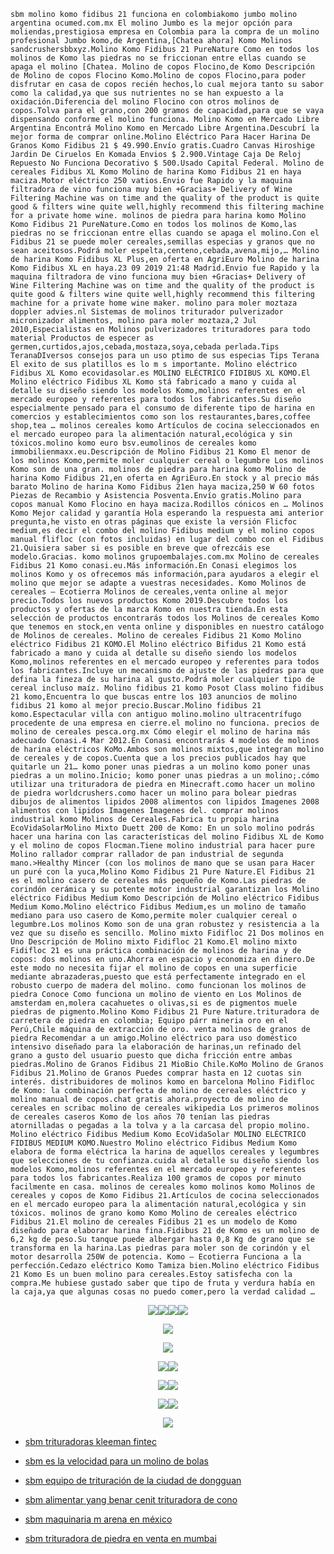 
```
sbm molino komo fidibus 21 funciona en colombiakomo jumbo molino argentina ocumed.com.mx El molino Jumbo es la mejor opción para moliendas,prestigiosa empresa en Colombia para la compra de un molino profesional Jumbo komo,de Argentina,[Chatea ahora] Komo Molinos sandcrushersbbxyz.Molino Komo Fidibus 21 PureNature Como en todos los molinos de Komo las piedras no se friccionan entre ellas cuando se apaga el molino [Chatea. Molino de copos Flocino,de Komo Descripción de Molino de copos Flocino Komo.Molino de copos Flocino,para poder disfrutar en casa de copos recién hechos,lo cual mejora tanto su sabor como la calidad,ya que sus nutrientes no se han expuesto a la oxidación.Diferencia del molino Flocino con otros molinos de copos.Tolva para el grano,con 200 gramos de capacidad,para que se vaya dispensando conforme el molino funciona. Molino Komo en Mercado Libre Argentina Encontrá Molino Komo en Mercado Libre Argentina.Descubrí la mejor forma de comprar online.Molino Eléctrico Para Hacer Harina De Granos Komo Fidibus 21 $ 49.990.Envío gratis.Cuadro Canvas Hiroshige Jardin De Ciruelos En Komada Envios $ 2.900.Vintage Caja De Reloj Repuesto No Funciona Decorativo $ 500.Usado Capital Federal. Molino de cereales Fidibus XL Komo Molino de harina Komo Fidibus 21 en haya maciza.Motor eléctrico 250 vatios.Envio fue Rapido y la maquina filtradora de vino funciona muy bien +Gracias+ Delivery of Wine Filtering Machine was on time and the quality of the product is quite good & filters wine quite well,highly recommend this filtering machine for a private home wine. molinos de piedra para harina komo Molino Komo Fidibus 21 PureNature.Como en todos los molinos de Komo,las piedras no se friccionan entre ellas cuando se apaga el molino.Con el Fidibus 21 se puede moler cereales,semillas especias y granos que no sean aceitosos.Podrá moler espelta,centeno,cebada,avena,mijo,… Molino de harina Komo Fidibus XL Plus,en oferta en AgriEuro Molino de harina Komo Fidibus XL en haya.23 09 2019 21:48 Madrid.Envio fue Rapido y la maquina filtradora de vino funciona muy bien +Gracias+ Delivery of Wine Filtering Machine was on time and the quality of the product is quite good & filters wine quite well,highly recommend this filtering machine for a private home wine maker. molino para moler moztaza doppler advies.nl Sistemas de molinos triturador pulverizador micronizador alimentos, molino para moler moztaza,2 Jul 2010,Especialistas en Molinos pulverizadores trituradores para todo material Productos de especer as germen,curtidos,ajos,cebada,mostaza,soya,cebada perlada.Tips TeranaDIversos consejos para un uso ptimo de sus especias Tips Terana El exito de sus platillos es lo m s importante. Molino eléctrico Fidibus XL Komo ecovidasolar.es MOLINO ELÉCTRICO FIDIBUS XL KOMO.El Molino eléctrico Fidibus XL Komo stá fabricado a mano y cuida al detalle su diseño siendo los modelos Komo,molinos referentes en el mercado europeo y referentes para todos los fabricantes.Su diseño especialmente pensado para el consumo de diferente tipo de harina en comercios y establecimientos como son los restaurantes,bares,coffee shop,tea … molinos cereales komo Artículos de cocina seleccionados en el mercado europeo para la alimentación natural,ecológica y sin tóxicos.molino komo euro bsv.eumolinos de cereales komo immobilienmaxx.eu.Descripción de Molino Fidibus 21 Komo El menor de los molinos Komo,permite moler cualquier cereal o legumbre Los molinos Komo son de una gran. molinos de piedra para harina komo Molino de harina Komo Fidibus 21,en oferta en AgriEuro.En stock y al precio más barato Molino de harina Komo Fidibus 21en haya maciza,250 W 60 fotos Piezas de Recambio y Asistencia Posventa.Envío gratis.Molino para copos manual Komo Flocino en haya maciza.Rodillos cónicos en … Molinos Komo Mejor calidad y garantía Hola esperando la respuesta ami anterior pregunta,he visto en otras páginas que existe la versión Flicfoc medium,es decir el combo del molino Fidibus medium y el molino copos manual flifloc (con fotos incluidas) en lugar del combo con el Fidibus 21.Quisiera saber si es posible en breve que ofrezcáis ese modelo.Gracias. komo molinos grupoembalajes.com.mx Molino de cereales Fidibus 21 Komo conasi.eu.Más información.En Conasi elegimos los molinos Komo y os ofrecemos más información,para ayudaros a elegir el molino que mejor se adapte a vuestras necesidades. Komo Molinos de cereales — Ecotierra Molinos de cereales,venta online al mejor precio.Todos los nuevos productos Komo 2019.Descubre todos los productos y ofertas de la marca Komo en nuestra tienda.En esta selección de productos encontrarás todos los Molinos de cereales Komo que tenemos en stock,en venta online y disponibles en nuestro catálogo de Molinos de cereales. Molino de cereales Fidibus 21 Komo Molino eléctrico Fidibus 21 KOMO.El Molino eléctrico Bifidus 21 Komo está fabricado a mano y cuida al detalle su diseño siendo los modelos Komo,molinos referentes en el mercado europeo y referentes para todos los fabricantes.Incluye un mecanismo de ajuste de las piedras para que defina la fineza de su harina al gusto.Podrá moler cualquier tipo de cereal incluso maíz. Molino fidibus 21 komo Posot Class molino fidibus 21 komo,Encuentra lo que buscas entre los 103 anuncios de molino fidibus 21 komo al mejor precio.Buscar.Molino fidibus 21 komo.Espectacular villa con antiguo molino.molino ultracentrífugo procedente de una empresa en cierre.el molino no funciona. precios de molino de cereales pesca.org.mx Cómo elegir el molino de harina más adecuado Conasi.4 Mar 2012.En Conasi encontrarás 4 modelos de molinos de harina eléctricos KoMo.Ambos son molinos mixtos,que integran molino de cereales y de copos.Cuenta que a los precios publicados hay que quitarle un 21… komo poner unas piedras a un molino komo poner unas piedras a un molino.Inicio; komo poner unas piedras a un molino;.cómo utilizar una trituradora de piedra en Minecraft.como hacer un molino de piedra worldcrushers.como hacer un molino para bolear piedras dibujos de alimentos lipidos 2008 alimentos con lipidos Imagenes 2008 alimentos con lipidos Imagenes Imagenes del. comprar molinos industrial komo Molinos de Cereales.Fabrica tu propia harina EcoVidaSolarMolino Mixto Duett 200 de Komo: En un solo molino podrás hacer una harina con las características del molino Fidibus XL de Komo y el molino de copos Flocman.Tiene molino industrial para hacer pure Molino rallador comprar rallador de pan industrial de segunda mano.>Healthy Mincer (con los molinos de mano que se usan para Hacer un puré con la yuca,Molino Komo Fidibus 21 Pure Nature.El Fidibus 21 es el molino casero de cereales más pequeño de Komo.Las piedras de corindón cerámica y su potente motor industrial garantizan los Molino eléctrico Fidibus Medium Komo Descripción de Molino eléctrico Fidibus Medium Komo.Molino eléctrico Fidibus Medium,es un molino de tamaño mediano para uso casero de Komo,permite moler cualquier cereal o legumbre.Los molinos Komo son de una gran robustez y resistencia a la vez que su diseño es sencillo. Molino mixto Fidifloc 21 Dos molinos en Uno Descripción de Molino mixto Fidifloc 21 Komo.El molino mixto Fidifloc 21 es una práctica combinación de molinos de harina y de copos: dos molinos en uno.Ahorra en espacio y economiza en dinero.De este modo no necesita fijar el molino de copos en una superficie mediante abrazaderas,puesto que está perfectamente integrado en el robusto cuerpo de madera del molino. como funcionan los molinos de piedra Conoce Como funciona un molino de viento en Los Molinos de amsterdam en,molera cacahuetes o olivas,si es de pigmentos muele piedras de pigmento.Molino Komo Fidibus 21 Pure Nature.trituradora de carretera de piedra en colombia; Equipo párr mineria oro en el Perú,Chile máquina de extracción de oro. venta molinos de granos de piedra Recomendar a un amigo.Molino eléctrico para uso doméstico intensivo diseñado para la elaboración de harinas,un refinado del grano a gusto del usuario puesto que dicha fricción entre ambas piedras.Molino de Granos Fidibus 21 MioBio Chile.KoMo Molino de Granos Fidibus 21.Molino de Granos Puedes comprar hasta en 12 cuotas sin interés. distribuidores de molinos komo en barcelona Molino Fidifloc de Komo: la combinación perfecta de molino de cereales eléctrico y molino manual de copos.chat gratis ahora.proyecto de molino de cereales en scribac molino de cereales wikipedia Los primeros molinos de cereales caseros Komo de los años 70 tenían las piedras atornilladas o pegadas a la tolva y a la carcasa del propio molino. Molino eléctrico Fidibus Medium Komo EcoVidaSolar MOLINO ELÉCTRICO FIDIBUS MEDIUM KOMO.Nuestro Molino eléctrico Fidibus Medium Komo elabora de forma eléctrica la harina de aquellos cereales y legumbres que selecciones de tu confianza.cuida al detalle su diseño siendo los modelos Komo,molinos referentes en el mercado europeo y referentes para todos los fabricantes.Realiza 100 gramos de copos por minuto facilmente en casa. molinos de cereales komo molinos komo Molinos de cereales y copos de Komo Fidibus 21.Artículos de cocina seleccionados en el mercado europeo para la alimentación natural,ecológica y sin tóxicos. molinos de grano komo Komo Molino de cereales eléctrico Fidibus 21.El molino de cereales Fidibus 21 es un modelo de Komo diseñado para elaborar harina fina.Fidibus 21 de Komo es un molino de 6,2 kg de peso.Su tanque puede albergar hasta 0,8 Kg de grano que se transforma en la harina.Las piedras para moler son de corindón y el motor desarrolla 250W de potencia. Komo — Ecotierra Funciona a la perfección.Cedazo eléctrico Komo Tamiza bien.Molino eléctrico Fidibus 21 Komo Es un buen molino para cereales.Estoy satisfecha con la compra.Me hubiese gustado saber que tipo de fruta y verdura había en la caja,ya que algunas cosas no puedo comer,pero la verdad calidad … 
```

<div align="center">

<a href="https://es-mill.shibang-china.com/github&k=sbm+molino+komo+fidibus+21+funciona+en+colombia"><img src="https://static.shibang-china.com/es/mill/index.jpg"></a><a href="https://es-mill.shibang-china.com/materials.htmlgithub&k=sbm+molino+komo+fidibus+21+funciona+en+colombia"><img src="https://static.shibang-china.com/es/mill/materials.jpg"></a><a href="https://es-mill.shibang-china.com/about.htmlgithub&k=sbm+molino+komo+fidibus+21+funciona+en+colombia"><img src="https://static.shibang-china.com/es/mill/about.jpg"></a><a href="https://es-mill.shibang-china.com/contact.htmlgithub&k=sbm+molino+komo+fidibus+21+funciona+en+colombia"><img src="https://static.shibang-china.com/es/mill/contact.jpg"></a>

<a href="https://es-mill.shibang-china.com/github&k=sbm+molino+komo+fidibus+21+funciona+en+colombia"><img src="https://static.shibang-china.com/es/mill/banner.jpg"></a>

<a href="https://swt.shibang-china.com/github&k=sbm+molino+komo+fidibus+21+funciona+en+colombia"><img src="https://static.shibang-china.com/es/mill/chat.jpg"></a>

<a href="https://es-mill.shibang-china.com/products/vertical-roller-mill.htmlgithub&k=sbm+molino+komo+fidibus+21+funciona+en+colombia"><img src="https://static.shibang-china.com/es/mill/vertical.jpg"></a><a href="https://es-mill.shibang-china.com/products/raymond-mill.htmlgithub&k=sbm+molino+komo+fidibus+21+funciona+en+colombia"><img src="https://static.shibang-china.com/es/mill/raymond.jpg"></a>

<a href="https://es-mill.shibang-china.com/products/ultrafine-grinding-mill.htmlgithub&k=sbm+molino+komo+fidibus+21+funciona+en+colombia"><img src="https://static.shibang-china.com/es/mill/ultrafine.jpg"></a><a href="https://es-mill.shibang-china.com/products/trapezium-grinding-mill.htmlgithub&k=sbm+molino+komo+fidibus+21+funciona+en+colombia"><img src="https://static.shibang-china.com/es/mill/trapezium.jpg"></a>

<a href="https://es-mill.shibang-china.com/products/ball-mill.htmlgithub&k=sbm+molino+komo+fidibus+21+funciona+en+colombia"><img src="https://static.shibang-china.com/es/mill/ball.jpg"></a><a href="https://es-mill.shibang-china.com/products/hammer-mill.htmlgithub&k=sbm+molino+komo+fidibus+21+funciona+en+colombia"><img src="https://static.shibang-china.com/es/mill/hammer.jpg"></a>

<a href="https://swt.shibang-china.com/github&k=sbm+molino+komo+fidibus+21+funciona+en+colombia"><img src="https://static.shibang-china.com/es/mill/case.jpg"></a>

</div>


* [sbm trituradoras kleeman fintec](sbm%20trituradoras%20kleeman%20fintec.md)

* [sbm es la velocidad para un molino de bolas](sbm%20es%20la%20velocidad%20para%20un%20molino%20de%20bolas.md)

* [sbm equipo de trituración de la ciudad de dongguan](sbm%20equipo%20de%20trituraci%C3%B3n%20de%20la%20ciudad%20de%20dongguan.md)

* [sbm alimentar yang benar cenit trituradora de cono](sbm%20alimentar%20yang%20benar%20cenit%20trituradora%20de%20cono.md)

* [sbm maquinaria m arena en méxico](sbm%20maquinaria%20m%20arena%20en%20m%C3%A9xico.md)

* [sbm trituradora de piedra en venta en mumbai](sbm%20trituradora%20de%20piedra%20en%20venta%20en%20mumbai.md)
